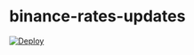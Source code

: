 # binance-rates-updates

[![Deploy](https://github.com/denyskublytskyi/binance-rates-updates/actions/workflows/deployment.yml/badge.svg)](https://github.com/denyskublytskyi/binance-rates-updates/actions/workflows/deployment.yml)